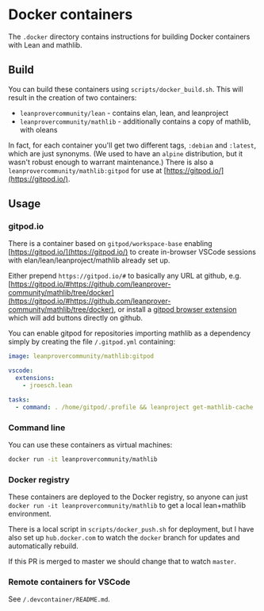 # Docker containers

The `.docker` directory contains instructions for building Docker containers
with Lean and mathlib.

## Build

You can build these containers using `scripts/docker_build.sh`.
This will result in the creation of two containers:

* `leanprovercommunity/lean` - contains elan, lean, and leanproject
* `leanprovercommunity/mathlib` - additionally contains a copy of mathlib, with oleans

In fact, for each container you'll get two different tags, `:debian` and `:latest`,
which are just synonyms.
(We used to have an `alpine` distribution, but it wasn't robust enough to warrant maintenance.)
There is also a `leanprovercommunity/mathlib:gitpod` for use at
[https://gitpod.io/](https://gitpod.io/).

## Usage

### gitpod.io

There is a container based on `gitpod/workspace-base`
enabling [https://gitpod.io/](https://gitpod.io/) to create in-browser VSCode sessions
with elan/lean/leanproject/mathlib already set up.

Either prepend `https://gitpod.io/#` to basically any URL at github, e.g.
[https://gitpod.io/#https://github.com/leanprover-community/mathlib/tree/docker](https://gitpod.io/#https://github.com/leanprover-community/mathlib/tree/docker),
or install a [gitpod browser extension](https://www.gitpod.io/docs/browser-extension/)
which will add buttons directly on github.

You can enable gitpod for repositories importing mathlib as a dependency simply by creating
the file `/.gitpod.yml` containing:

```yml
image: leanprovercommunity/mathlib:gitpod

vscode:
  extensions:
    - jroesch.lean

tasks:
  - command: . /home/gitpod/.profile && leanproject get-mathlib-cache
```

### Command line

You can use these containers as virtual machines:

```sh
docker run -it leanprovercommunity/mathlib
```

### Docker registry

These containers are deployed to the Docker registry, so anyone can just
`docker run -it leanprovercommunity/mathlib` to get a local lean+mathlib environment.

There is a local script in `scripts/docker_push.sh` for deployment,
but I have also set up `hub.docker.com` to watch the `docker` branch for updates
and automatically rebuild.

If this PR is merged to master we should change that to watch `master`.

### Remote containers for VSCode

See `/.devcontainer/README.md`.
